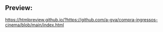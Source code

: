 ## Preview: 
https://htmlpreview.github.io/?https://github.com/a-gva/compra-ingressos-cinema/blob/main/index.html
